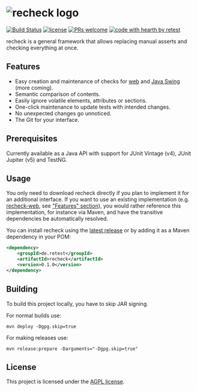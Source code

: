 # ![recheck logo](https://user-images.githubusercontent.com/1871610/41766965-b69d46a2-7608-11e8-97b4-c6b0f047d455.png)

[![Build Status](https://travis-ci.com/retest/recheck.svg?branch=master)](https://travis-ci.com/retest/recheck)
[![license](https://img.shields.io/badge/license-AGPL-brightgreen.svg)](https://github.com/retest/recheck/blob/master/LICENSE)
[![PRs welcome](https://img.shields.io/badge/PRs-welcome-ff69b4.svg)](https://github.com/retest/recheck/issues?q=is%3Aissue+is%3Aopen+label%3A%22help+wanted%22)
[![code with hearth by retest](https://img.shields.io/badge/%3C%2F%3E%20with%20%E2%99%A5%20by-retest-C1D82F.svg)](https://retest.de/en/)

recheck is a general framework that allows replacing manual asserts and checking everything at once.


## Features

* Easy creation and maintenance of checks for [web](https://github.com/retest/recheck-web/) and [Java Swing](http://retest.org/) (more coming).
* Semantic comparison of contents.
* Easily ignore volatile elements, attributes or sections.
* One-click maintenance to update tests with intended changes.
* No unexpected changes go unnoticed.
* The Git for your interface.


## Prerequisites

Currently available as a Java API with support for JUnit Vintage (v4), JUnit Jupiter (v5) and TestNG.


## Usage

You only need to download recheck directly if you plan to implement it for an additional interface. If you want to use an existing implementation (e.g. [recheck-web](https://github.com/retest/recheck-web/), see ["Features" section](#features)), you would rather reference this implementation, for instance via Maven, and have the transitive dependencies be automatically resolved.

You can install recheck using the [latest release](https://github.com/retest/recheck/releases/) or by adding it as a Maven dependency in your POM:

```xml
<dependency>
	<groupId>de.retest</groupId>
	<artifactId>recheck</artifactId>
	<version>0.1.0</version>
</dependency>
```


## Building

To build this project locally, you have to skip JAR signing.

For normal builds use:

```
mvn deploy -Dgpg.skip=true
```

For making releases use:

```
mvn release:prepare -Darguments="-Dgpg.skip=true"
```


## License

This project is licensed under the [AGPL license](LICENSE).
